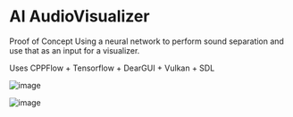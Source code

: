 # AI AudioVisualizer

Proof of Concept
Using a neural network to perform sound separation and use that as an input for a visualizer.

Uses CPPFlow + Tensorflow + DearGUI + Vulkan + SDL

![image](https://user-images.githubusercontent.com/5841150/207607957-9acbd9b0-9237-4c9e-a629-e44180130b44.png)

![image](https://user-images.githubusercontent.com/5841150/207607998-db94b61a-0bca-4426-b8db-0d5f0a2f4254.png)

